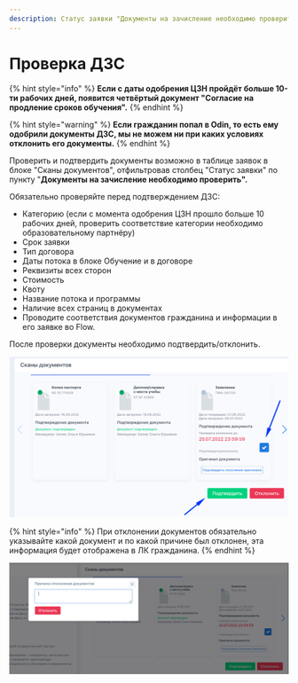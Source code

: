 ```yaml
---
description: Статус заявки "Документы на зачисление необходимо проверить"
---
```


# Проверка ДЗС

{% hint style="info" %}
**Если с даты одобрения ЦЗН пройдёт больше 10-ти рабочих дней,  появится четвёртый документ "Согласие на продление сроков обучения".**
{% endhint %}

{% hint style="warning" %}
**Если гражданин попал в Odin, то есть ему одобрили документы ДЗС, мы не можем ни при каких условиях отклонить его документы.**&#x20;
{% endhint %}

Проверить и подтвердить документы возможно в таблице заявок в блоке "Сканы документов", отфильтровав столбец "Статус заявки" по  пункту "**Документы на зачисление необходимо проверить".**

Обязательно проверяйте перед подтверждением ДЗС:

* Категорию (если с момента одобрения ЦЗН прошло больше 10 рабочих дней, проверить соответствие категории необходимо образовательному партнёру)
* Срок заявки
* Тип договора&#x20;
* Даты потока в блоке Обучение и в договоре&#x20;
* Реквизиты всех сторон
* Стоимость&#x20;
* Квоту&#x20;
* Название потока и программы&#x20;
* Наличие всех страниц в документах&#x20;
* Проводите соответствия документов гражданина и информации в его заявке во Flow.

После проверки документы необходимо подтвердить/отклонить. &#x20;

![](<../.gitbook/assets/image (35).png>)

{% hint style="info" %}
При отклонении документов обязательно указывайте какой документ и по какой причине был отклонен, эта информация будет отображена в ЛК гражданина.
{% endhint %}

![](<../.gitbook/assets/image (56).png>)
